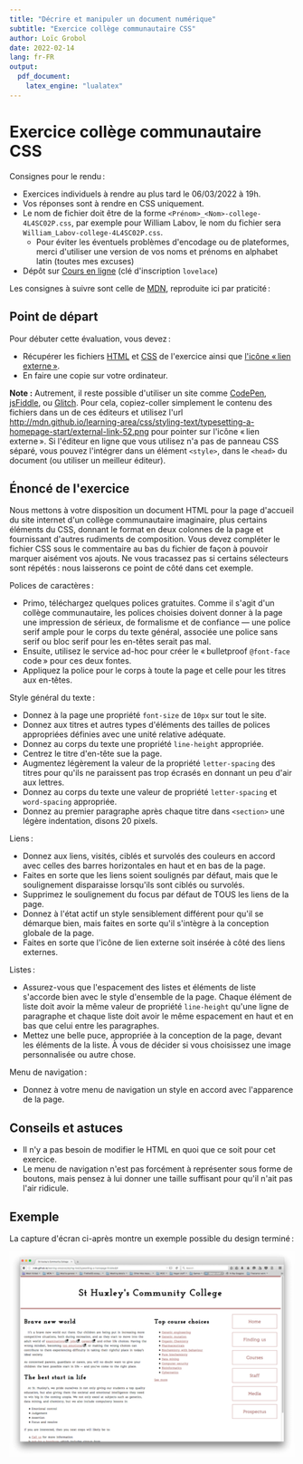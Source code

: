 ```yaml
---
title: "Décrire et manipuler un document numérique"
subtitle: "Exercice collège communautaire CSS"
author: Loïc Grobol
date: 2022-02-14
lang: fr-FR
output:
  pdf_document:
    latex_engine: "lualatex"
---
```


<!-- LTeX: language=fr -->

Exercice collège communautaire CSS
==================================

Consignes pour le rendu :

- Exercices individuels à rendre au plus tard le 06/03/2022 à 19h.
- Vos réponses sont à rendre en CSS uniquement.
- Le nom de fichier doit être de la forme `<Prénom>_<Nom>-college-4L4SC02P.css`, par exemple pour
  William Labov, le nom du fichier sera `William_Labov-college-4L4SC02P.css`.
  - Pour éviter les éventuels problèmes d'encodage ou de plateformes, merci d'utiliser une version
  de vos noms et prénoms en alphabet latin (toutes mes excuses)
- Dépôt sur [Cours en ligne](https://coursenligne.parisnanterre.fr/course/view.php?id=8022) (clé
  d'inscription `lovelace`)

Les consignes à suivre sont celle de
[MDN](https://developer.mozilla.org/fr/docs/Learn/CSS/Styling_text/Typesetting_a_homepage),
reproduite ici par praticité :

## Point de départ

Pour débuter cette évaluation, vous devez :

- Récupérer les fichiers [HTML](assets-exercice/index.html) et
  [CSS](https://github.com/mdn/learning-area/blob/master/css/styling-text/typesetting-a-homepage-start/style.css)
  de l'exercice ainsi que [l'icône « lien externe »](https://github.com/mdn/learning-area/blob/master/css/styling-text/typesetting-a-homepage-start/external-link-52.png).
- En faire une copie sur votre ordinateur.

**Note :** Autrement, il reste possible d'utiliser un site comme [CodePen](https://codepen.io/),
[jsFiddle](https://jsfiddle.net/), ou [Glitch](https://glitch.com/). Pour cela, copiez-coller
simplement le contenu des fichiers dans un de ces éditeurs et utilisez l'url
<http://mdn.github.io/learning-area/css/styling-text/typesetting-a-homepage-start/external-link-52.png>
pour pointer sur l'icône « lien externe ». Si l'éditeur en ligne que vous utilisez n'a pas de
panneau CSS séparé, vous pouvez l'intégrer dans un élément `<style>`, dans le `<head>` du
document (ou utiliser un meilleur éditeur).

## Énoncé de l'exercice

Nous mettons à votre disposition un document HTML pour la page d'accueil du site internet d'un
collège communautaire imaginaire, plus certains éléments du CSS, donnant le format en deux colonnes
de la page et fournissant d'autres rudiments de composition. Vous devez compléter le fichier CSS
sous le commentaire au bas du fichier de façon à pouvoir marquer aisément vos ajouts. Ne vous
tracassez pas si certains sélecteurs sont répétés : nous laisserons ce point de côté dans cet
exemple.

Polices de caractères :

- Primo, téléchargez quelques polices gratuites. Comme il s'agit d'un collège communautaire, les
  polices choisies doivent donner à la page une impression de sérieux, de formalisme et de confiance
  — une police serif ample pour le corps du texte général, associée une police sans serif ou bloc
  serif pour les en-têtes serait pas mal.
- Ensuite, utilisez le service ad-hoc pour créer le « bulletproof `@font-face` code » pour ces deux
  fontes.
- Appliquez la police pour le corps à toute la page et celle pour les titres aux en-têtes.

Style général du texte :

- Donnez à la page une propriété `font-size` de `10px` sur tout le site.
- Donnez aux titres et autres types d'éléments des tailles de polices appropriées définies avec une
  unité relative adéquate.
- Donnez au corps du texte une propriété `line-height` appropriée.
- Centrez le titre d'en-tête sue la page.
- Augmentez légèrement la valeur de la propriété `letter-spacing` des titres pour qu'ils ne
  paraissent pas trop écrasés en donnant un peu d'air aux lettres.
- Donnez au corps du texte une valeur de propriété `letter-spacing` et `word-spacing` appropriée.
- Donnez au premier paragraphe après chaque titre dans `<section>` une légère indentation, disons
  20 pixels.

Liens :

- Donnez aux liens, visités, ciblés et survolés des couleurs en accord avec celles des barres
  horizontales en haut et en bas de la page.
- Faites en sorte que les liens soient soulignés par défaut, mais que le soulignement disparaisse
  lorsqu'ils sont ciblés ou survolés.
- Supprimez le soulignement du focus par défaut de TOUS les liens de la page.
- Donnez à l'état actif un style sensiblement différent pour qu'il se démarque bien, mais faites en
  sorte qu'il s'intègre à la conception globale de la page.
- Faites en sorte que l'icône de lien externe soit insérée à côté des liens externes.

Listes :

- Assurez-vous que l'espacement des listes et éléments de liste s'accorde bien avec le style
  d'ensemble de la page. Chaque élément de liste doit avoir la même valeur de
  propriété `line-height` qu'une ligne de paragraphe et chaque liste doit avoir le même espacement
  en haut et en bas que celui entre les paragraphes.
- Mettez une belle puce, appropriée à la conception de la page, devant les éléments de la liste. À
  vous de décider si vous choisissez une image personnalisée ou autre chose.

Menu de navigation :

- Donnez à votre menu de navigation un style en accord avec l'apparence de la page.

## Conseils et astuces

- Il n'y a pas besoin de modifier le HTML en quoi que ce soit pour cet exercice.
- Le menu de navigation n'est pas forcément à représenter sous forme de boutons, mais pensez à lui
  donner une taille suffisant pour qu'il n'ait pas l'air ridicule.

## Exemple

La capture d'écran ci-après montre un exemple possible du design terminé :

![Un aperçu d'une apparence possible pour la page d'accueil](images/example2.png)
